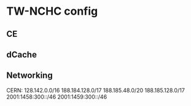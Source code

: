 # TW-NCHC config

## CE
## dCache

## Networking
CERN:
128.142.0.0/16
188.184.128.0/17
188.185.48.0/20
188.185.128.0/17
2001:1458:300::/46
2001:1459:300::/46
